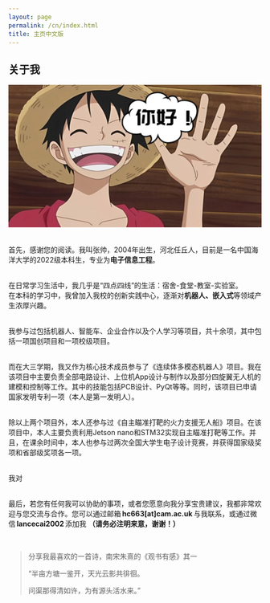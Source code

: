 ```yaml
---
layout: page
permalink: /cn/index.html
title: 主页中文版
---
```


## 关于我

<img src="./images/nihao.png" class="floatpic">

<br>首先，感谢您的阅读。我叫张帅，2004年出生，河北任丘人，目前是一名中国海洋大学的2022级本科生，专业为**电子信息工程**。

<br>在日常学习生活中，我几乎是“四点四线”的生活：宿舍-食堂-教室-实验室。
<br>在本科的学习中，我曾加入我校的创新实践中心，逐渐对**机器人、嵌入式**等领域产生浓厚兴趣。

<br>我参与过包括机器人、智能车、企业合作以及个人学习等项目，共十余项，其中包括一项国创项目和一项校级项目。


<br>而在大三学期，我又作为核心技术成员参与了《连续体多模态机器人》项目。我在该项目中主要负责全部电路设计、上位机App设计与制作以及部分四旋翼无人机的建模和控制等工作。其中的技能包括PCB设计、PyQt等等。同时，该项目已申请国家发明专利一项（本人是第一发明人）。

<br>除以上两个项目外，本人还参与过《自主瞄准打靶的火力支援无人船》项目。在该项目中，本人主要负责利用Jetson nano和STM32实现自主瞄准打靶等工作。并且，在课余时间中，本人也参与过两次全国大学生电子设计竞赛，并获得国家级奖项和省部级奖项各一项。

<br>我对

<br>最后，若您有任何我可以协助的事项，或者您愿意向我分享宝贵建议，我都非常欢迎与您交流与合作。您可以通过邮箱 **hc663[at]cam.ac.uk** 与我联系，或通过微信 **lancecai2002** 添加我 **（请务必注明来意，谢谢！）**

<br>

> 分享我最喜欢的一首诗，南宋朱熹的《观书有感》其一
>
> “半亩方塘一鉴开，天光云影共徘徊。
>
> 问渠那得清如许，为有源头活水来。”
